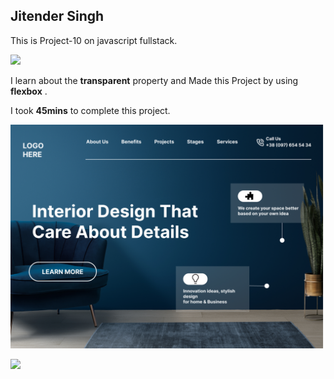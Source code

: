 ## Jitender Singh

This is Project-10 on javascript fullstack.

![](https://img.shields.io/badge/Technologies--used-Html%20Css-red)

I learn about the **transparent** property and Made this Project by using **flexbox** .


I took **45mins** to complete this project.

![](./10.png)

![](https://img.shields.io/badge/Hitesh%20choudhary-Learn%20code%20online-yellowgreen)


